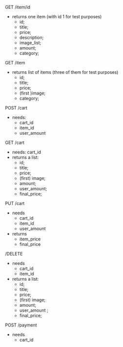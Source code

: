 GET /item/id
- returns one item (with id 1 for test purposes)
    - id;
    - title;
    - price;
    - description;
    - image_list;
    - amount;
    - category;

GET /item
- returns list of items (three of them for test purposes)
    - id;
    - title;
    - price;
    - (first )image;
    - category;



POST /cart
- needs:
    - cart_id
    - item_id
    - user_amount

GET /cart
- needs: cart_id
- returns a list:
    - id;
    - title;
    - price;
    - (first) image;
    - amount;
    - user_amount;
    - final_price;

PUT /cart
- needs
    - cart_id
    - item_id
    - user_amount
- returns
    - item_price
    - final_price

/DELETE
- needs
    - cart_id
    - item_id
- returns a list:
    - id;
    - title;
    - price;
    - (first) image;
    - amount;
    - user_amount ;
    - final_price;

POST /payment
- needs
    - cart_id
